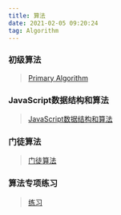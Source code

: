 ```yaml
---
title: 算法
date: 2021-02-05 09:20:24
tag: Algorithm
---
```


### 初级算法
>[Primary Algorithm](/algorithm/primary "初级算法")

### JavaScript数据结构和算法
>[JavaScript数据结构和算法](/algorithm/structure-algorithm "js数据结构和算法")

### 门徒算法
>[门徒算法](/algorithm/Study "门徒算法")

### 算法专项练习
>[练习](/algorithm/practice "专项练习")
